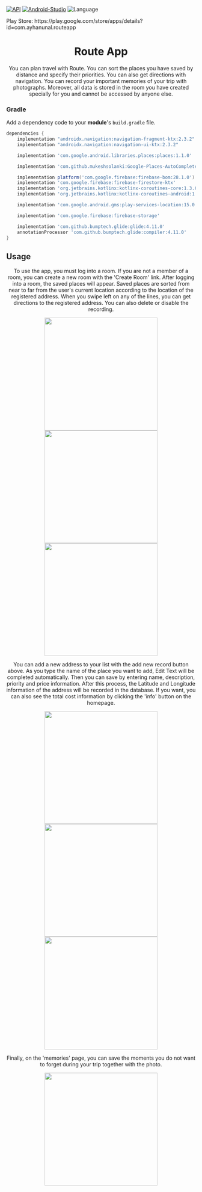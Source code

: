 [![API](https://img.shields.io/badge/API-23%2B-brightgreen.svg?style=flat)](https://android-arsenal.com/api?level=23)
[![Android-Studio](https://img.shields.io/badge/Android%20Studio-4.2+-orange.svg?style=flat)](https://developer.android.com/studio/)
![Language](https://img.shields.io/badge/language-Kotlin-orange.svg)

<p> Play Store: https://play.google.com/store/apps/details?id=com.ayhanunal.routeapp </p>

<h1 align="center"> Route App </h1>

<p align="center">
You can plan travel with Route. You can sort the places you have saved by distance and specify their priorities. You can also get directions with navigation. You can record your important memories of your trip with photographs. Moreover, all data is stored in the room you have created specially for you and cannot be accessed by anyone else.
</p>

### Gradle 
Add a dependency code to your **module**'s `build.gradle` file.
```gradle
dependencies {
    implementation "androidx.navigation:navigation-fragment-ktx:2.3.2"
    implementation "androidx.navigation:navigation-ui-ktx:2.3.2"

    implementation 'com.google.android.libraries.places:places:1.1.0'

    implementation 'com.github.mukeshsolanki:Google-Places-AutoComplete-EditText:0.0.8'

    implementation platform('com.google.firebase:firebase-bom:28.1.0')
    implementation 'com.google.firebase:firebase-firestore-ktx'
    implementation 'org.jetbrains.kotlinx:kotlinx-coroutines-core:1.3.6'
    implementation 'org.jetbrains.kotlinx:kotlinx-coroutines-android:1.3.6'

    implementation 'com.google.android.gms:play-services-location:15.0.1'

    implementation 'com.google.firebase:firebase-storage'

    implementation 'com.github.bumptech.glide:glide:4.11.0'
    annotationProcessor 'com.github.bumptech.glide:compiler:4.11.0'
}
```

## Usage

<p align="center">
  To use the app, you must log into a room. If you are not a member of a room, you can create a new room with the 'Create Room' link.
  After logging into a room, the saved places will appear.
  Saved places are sorted from near to far from the user's current location according to the location of the registered address.
  When you swipe left on any of the lines, you can get directions to the registered address. You can also delete or disable the recording.
</p>

<p align="center">
  <img src='https://github.com/ayhanunal/RouteAppAndroid/blob/main/app_ss_default/1.png' width=300 heihgt=300> 
  <img src='https://github.com/ayhanunal/RouteAppAndroid/blob/main/app_ss_default/2.png' width=300 heihgt=300>
  <img src='https://github.com/ayhanunal/RouteAppAndroid/blob/main/app_ss_default/3.png' width=300 heihgt=300>
</p>

<p align="center">
You can add a new address to your list with the add new record button above.
As you type the name of the place you want to add, Edit Text will be completed automatically.
Then you can save by entering name, description, priority and price information. After this process, the Latitude and Longitude information of the address will be recorded in the database. If you want, you can also see the total cost information by clicking the 'info' button on the homepage.
</p>

<p align="center">
  <img src='https://github.com/ayhanunal/RouteAppAndroid/blob/main/app_ss_default/4.png' width=300 heihgt=300> 
  <img src='https://github.com/ayhanunal/RouteAppAndroid/blob/main/app_ss_default/5.png' width=300 heihgt=300>
  <img src='https://github.com/ayhanunal/RouteAppAndroid/blob/main/app_ss_default/6.png' width=300 heihgt=300>
</p>

<p align="center">
Finally, on the 'memories' page, you can save the moments you do not want to forget during your trip together with the photo.
</p>

<p align="center">
  <img src='https://github.com/ayhanunal/RouteAppAndroid/blob/main/app_ss_default/7.png' width=300 heihgt=300> 
</p>

